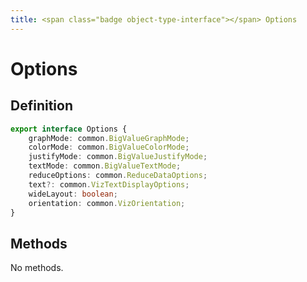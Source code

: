 ```yaml
---
title: <span class="badge object-type-interface"></span> Options
---
```

# <span class="badge object-type-interface"></span> Options

## Definition

```typescript
export interface Options {
	graphMode: common.BigValueGraphMode;
	colorMode: common.BigValueColorMode;
	justifyMode: common.BigValueJustifyMode;
	textMode: common.BigValueTextMode;
	reduceOptions: common.ReduceDataOptions;
	text?: common.VizTextDisplayOptions;
	wideLayout: boolean;
	orientation: common.VizOrientation;
}

```
## Methods

No methods.
